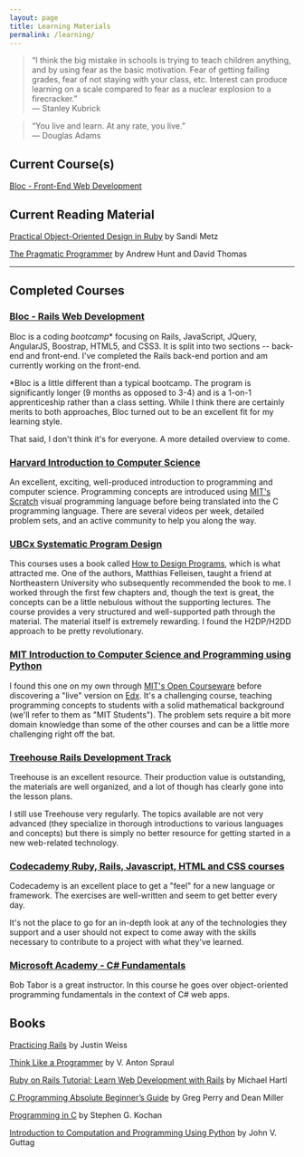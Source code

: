```yaml
---
layout: page
title: Learning Materials
permalink: /learning/
---
```


<blockquote>
“I think the big mistake in schools is trying to teach children anything, and by using fear as the basic motivation. Fear of getting failing grades, fear of not staying with your class, etc. Interest can produce learning on a scale compared to fear as a nuclear explosion to a firecracker.”
<br>
― Stanley Kubrick
</blockquote>

<blockquote>
“You live and learn. At any rate, you live.”
<br>
― Douglas Adams
</blockquote>

## Current Course(s)
[Bloc - Front-End Web Development](https://www.bloc.io/frontend-development-bootcamp)


## Current Reading Material
[Practical Object-Oriented Design in Ruby](http://www.poodr.com/) by Sandi Metz

[The Pragmatic Programmer](http://www.amazon.com/The-Pragmatic-Programmer-Journeyman-Master/dp/020161622X) by Andrew Hunt and David Thomas

<hr>

## Completed Courses

### [Bloc - Rails Web Development](https://www.bloc.io/web-development-bootcamp)
Bloc is a coding _bootcamp_\* focusing on Rails, JavaScript, JQuery, AngularJS, Boostrap, HTML5, and CSS3. It is split into two sections -- back-end and front-end. I've completed the Rails back-end portion and am currently working on the front-end.

\*Bloc is a little different than a typical bootcamp. The program is significantly longer (9 months as opposed to 3-4) and is a 1-on-1 apprenticeship rather than a class setting. While I think there are certainly merits to both approaches, Bloc turned out to be an excellent fit for my learning style.

That said, I don't think it's for everyone. A more detailed overview to come.

### [Harvard Introduction to Computer Science](https://www.edx.org/course/introduction-computer-science-harvardx-cs50x)

An excellent, exciting, well-produced introduction to programming and computer science. Programming concepts are introduced using <a href="https://scratch.mit.edu/" target="_blank">MIT's Scratch</a> visual programming language before being translated into the C programming language. There are several videos per week, detailed problem sets, and an active community to help you along the way.

### [UBCx Systematic Program Design](https://www.edx.org/course/systematic-program-design-part-1-core-ubcx-spd1x)

This courses uses a book called <a href="http://www.ccs.neu.edu/home/matthias/HtDP2e/" target="_blank">How to Design Programs</a>, which is what attracted me. One of the authors, Matthias Felleisen, taught a friend at Northeastern University who subsequently recommended the book to me. I worked through the first few chapters and, though the text is great, the concepts can be a little nebulous without the supporting lectures. The course provides a very structured and well-supported path through the material. The material itself is extremely rewarding. I found the H2DP/H2DD approach to be pretty revolutionary.

### [MIT Introduction to Computer Science and Programming using Python](https://www.edx.org/course/introduction-computer-science-mitx-6-00-1x-0)

I found this one on my own through <a href="http://ocw.mit.edu/index.htm" target="_blank">MIT's Open Courseware</a> before discovering a "live" version on <a href="https://www.edx.org/" target="_blank">Edx</a>. It's a challenging course, teaching programming concepts to students with a solid mathematical background (we'll refer to them as "MIT Students"). The problem sets require a bit more domain knowledge than some of the other courses and can be a little more challenging right off the bat.

### [Treehouse Rails Development Track](https://teamtreehouse.com/tracks/rails-development)

Treehouse is an excellent resource. Their production value is outstanding, the materials are well organized, and a lot of though has clearly gone into the lesson plans.

I still use Treehouse very regularly. The topics available are not very advanced (they specialize in thorough introductions to various languages and concepts) but there is simply no better resource for getting started in a new web-related technology.

### [Codecademy Ruby, Rails, Javascript, HTML and CSS courses](https://www.codecademy.com/learn)

Codecademy is an excellent place to get a "feel" for a new language or framework. The exercises are well-written and seem to get better every day.

It's not the place to go for an in-depth look at any of the technologies they support and a user should not expect to come away with the skills necessary to contribute to a project with what they've learned.

### 	[Microsoft Academy - C# Fundamentals](https://mva.microsoft.com/en-US/training-courses/c-fundamentals-for-absolute-beginners-8295?l=bifAqFYy_204984382)

Bob Tabor is a great instructor. In this course he goes over object-oriented programming fundamentals in the context of C# web apps.



## Books
[Practicing Rails](https://www.justinweiss.com/practicing-rails/) by Justin Weiss

[Think Like a Programmer](http://www.amazon.com/Think-Like-Programmer-Introduction-Creative/dp/1593274246) by V. Anton Spraul

[Ruby on Rails Tutorial: Learn Web Development with Rails](https://www.railstutorial.org/book/) by Michael Hartl

[C Programming Absolute Beginner’s Guide](http://www.amazon.com/Programming-Absolute-Beginners-Guide-3rd/dp/0789751984/ref=sr_1_1?s=books&amp;ie=UTF8&amp;qid=1446830137&amp;sr=1-1&amp;keywords=c+programming+absolute+beginner+guide) by Greg Perry and Dean Miller

 [Programming in C](http://www.amazon.com/Programming-C-4th-Developers-Library/dp/0321776410/ref=sr_1_1?s=books&amp;ie=UTF8&amp;qid=1446830183&amp;sr=1-1&amp;keywords=programming+in+c) by Stephen G. Kochan

[Introduction to Computation and Programming Using Python](https://mitpress.mit.edu/books/introduction-computation-and-programming-using-python-0) by John V. Guttag

